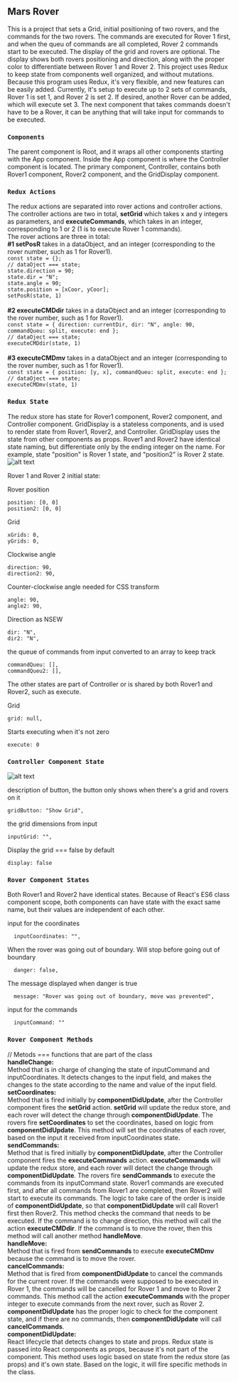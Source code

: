 ## Mars Rover

This is a project that sets a Grid, initial positioning of two rovers, and the commands for the two rovers. The commands are executed for Rover 1 first, and when the queu of commands are all completed, Rover 2 commands start to be executed. The display of the grid and rovers are optional. The display shows both rovers positioning and direction, along with the proper color to differentiate between Rover 1 and Rover 2. This project uses Redux to keep state from components well organized, and without mutations. Because this program uses Redux, it's very flexible, and new features can be easily added. Currently, it's setup to execute up to 2 sets of commands, Rover 1 is set 1, and Rover 2 is set 2. If desired, another Rover can be added, which will execute set 3. The next component that takes commands doesn't have to be a Rover, it can be anything that will take input for commands to be executed.

### `Components`

The parent component is Root, and it wraps all other components starting with the App component. Inside the App component is where the Controller component is located. The primary component, Controller, contains both Rover1 component, Rover2 component, and the GridDisplay component.

### `Redux Actions`

The redux actions are separated into rover actions and controller actions. <br>
The controller actions are two in total, **setGrid** which takes x and y integers as parameters, and **executeCommands**, which takes in an integer, corresponding to 1 or 2 (1 is to execute Rover 1 commands). <br>
The rover actions are three in total: <br>
**#1 setPosR** takes in a dataObject, and an integer (corresponding to the rover number, such as 1 for Rover1).
<br>
`const state = {};` <br>
`// dataOject === state;` <br>
`state.direction = 90;` <br>
`state.dir = "N";` <br>
`state.angle = 90;` <br>
`state.position = [xCoor, yCoor];` <br>
`setPosR(state, 1)` <br> <br>
**#2 executeCMDdir** takes in a dataObject and an integer (corresponding to the rover number, such as 1 for Rover1). <br>
`const state = { direction: currentDir, dir: "N", angle: 90, commandQueu: split, execute: end };`<br>
`// dataOject === state;` <br>
`executeCMDdir(state, 1)`<br> <br>
**#3 executeCMDmv** takes in a dataObject and an integer (corresponding to the rover number, such as 1 for Rover1). <br>
`const state = { position: [y, x], commandQueu: split, execute: end };` <br>
`// dataOject === state;`<br>
`executeCMDmv(state, 1)`<br>

### `Redux State`

The redux store has state for Rover1 component, Rover2 component, and Controller component. GridDisplay is a stateless components, and is used to render state from Rover1, Rover2, and Controller. GridDisplay uses the state from other components as props.
Rover1 and Rover2 have identical state naming, but differentiate only by the ending integer on the name. For example, state "position" is Rover 1 state, and "position2" is Rover 2 state.
![alt text](src/ReduxFlow.png)

Rover 1 and Rover 2 initial state:

Rover position

    position: [0, 0]
    position2: [0, 0]

Grid

    xGrids: 0,
    yGrids: 0,

Clockwise angle

    direction: 90,
    direction2: 90,

Counter-clockwise angle
needed for CSS transform

    angle: 90,
    angle2: 90,

Direction as NSEW

    dir: "N",
    dir2: "N",

the queue of commands from input
converted to an array to keep track

    commandQueu: [],
    commandQueu2: [],

The other states are part of Controller or is shared by both Rover1 and Rover2, such as execute.

Grid

    grid: null,

Starts executing when it's not zero

    execute: 0

### `Controller Component State`

![alt text](src/ComponentFlow.png)

description of button, the button only shows when there's a grid and rovers on it

    gridButton: "Show Grid",

the grid dimensions from input

    inputGrid: "",

Display the grid === false by default

    display: false

### `Rover Component States`

Both Rover1 and Rover2 have identical states. Because of React's ES6 class component scope, both components can have state with the exact same name, but their values are independent of each other.

input for the coordinates

      inputCoordinates: "",

When the rover was going out of boundary.
Will stop before going out of boundary

      danger: false,

The message displayed when danger is true

      message: "Rover was going out of boundary, move was prevented",

input for the commands

      inputCommand: ""

### `Rover Component Methods`
// Metods === functions that are part of the class <br>
**handleChange:**<br>
Method that is in charge of changing the state of inputCommand and inputCoordinates. It detects changes to the input field, and makes the changes to the state according to the name and value of the input field.
<br>
**setCoordinates:**<br>
Method that is fired initially by **componentDidUpdate**, after the Controller component fires the **setGrid** action. **setGrid** will update the redux store, and each rover will detect the change through **componentDidUpdate**. The rovers fire **setCoordinates** to set the coordinates, based on logic from **componentDidUpdate**. This method will set the coordinates of each rover, based on the input it received from inputCoordinates state.
<br>
**sendCommands:**<br>
Method that is fired initially by  **componentDidUpdate**, after the Controller component fires the **executeCommands** action. **executeCommands** will update the redux store, and each rover will detect the change through **componentDidUpdate**. The rovers fire **sendCommands** to execute the commands from its inputCommand state. Rover1 commands are executed first, and after all commands from Rover1 are completed, then Rover2 will start to execute its commands. The logic to take care of the order is inside of **componentDidUpdate**, so that **componentDidUpdate** will call Rover1 first then Rover2. This method checks the command that needs to be executed. If the command is to change direction, this method will call the action **executeCMDdir**. If the command is to move the rover, then this method will call another method **handleMove**.
<br>
**handleMove:**<br>
Method that is fired from **sendCommands** to execute **executeCMDmv** because the command is to move the rover.
<br>
**cancelCommands:**<br>
Method that is fired from **componentDidUpdate** to cancel the commands for the current rover. If the commands were supposed to be executed in Rover 1, the commands will be cancelled for Rover 1 and move to Rover 2 commands. This method call the action **executeCommands** with the proper integer to execute commands from the next rover, such as Rover 2. **componentDidUpdate** has the proper logic to check for the component state, and if there are no commands, then **componentDidUpdate** will call **cancelCommands**.
<br>
**componentDidUpdate:**<br>
React lifecycle that detects changes to state and props. Redux state is passed into React components as props, because it's not part of the component. This method uses logic based on state from the redux store (as props) and it's own state. Based on the logic, it will fire specific methods in the class.
